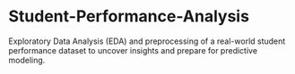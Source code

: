 # Student-Performance-Analysis
Exploratory Data Analysis (EDA) and preprocessing of a real-world student performance dataset to uncover insights and prepare for predictive modeling.
